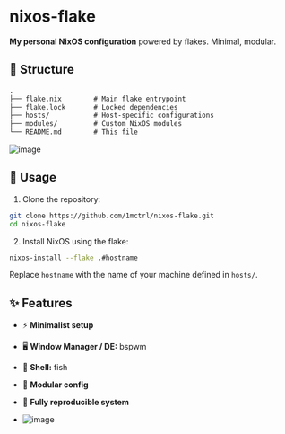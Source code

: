 
# nixos-flake

**My personal NixOS configuration** powered by flakes. Minimal, modular.

## 📂 Structure

```txt
.
├── flake.nix        # Main flake entrypoint
├── flake.lock       # Locked dependencies
├── hosts/           # Host-specific configurations
├── modules/         # Custom NixOS modules
└── README.md        # This file
````
![image](https://github.com/user-attachments/assets/d9ed950d-e137-4a74-aa92-29ef56a2adc8)

## 🚀 Usage

1. Clone the repository:

```bash
git clone https://github.com/1mctrl/nixos-flake.git
cd nixos-flake
```

2. Install NixOS using the flake:

```bash
nixos-install --flake .#hostname
```

Replace `hostname` with the name of your machine defined in `hosts/`.

## ✨ Features

* ⚡ **Minimalist setup**
* 🖥 **Window Manager / DE:** bspwm 
* 🐚 **Shell:** fish
* 🎨 **Modular config**
* 🔧 **Fully reproducible system**

* ![image](https://github.com/user-attachments/assets/994de393-41cf-4814-b819-198db4c05e34)



